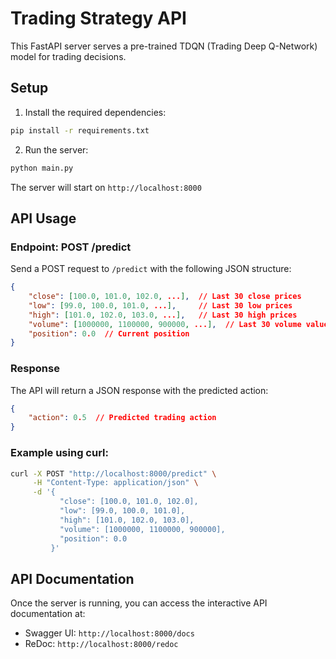 # Trading Strategy API

This FastAPI server serves a pre-trained TDQN (Trading Deep Q-Network) model for trading decisions.

## Setup

1. Install the required dependencies:
```bash
pip install -r requirements.txt
```

2. Run the server:
```bash
python main.py
```

The server will start on `http://localhost:8000`

## API Usage

### Endpoint: POST /predict

Send a POST request to `/predict` with the following JSON structure:

```json
{
    "close": [100.0, 101.0, 102.0, ...],  // Last 30 close prices
    "low": [99.0, 100.0, 101.0, ...],     // Last 30 low prices
    "high": [101.0, 102.0, 103.0, ...],   // Last 30 high prices
    "volume": [1000000, 1100000, 900000, ...],  // Last 30 volume values
    "position": 0.0  // Current position
}
```

### Response

The API will return a JSON response with the predicted action:

```json
{
    "action": 0.5  // Predicted trading action
}
```

### Example using curl:

```bash
curl -X POST "http://localhost:8000/predict" \
     -H "Content-Type: application/json" \
     -d '{
           "close": [100.0, 101.0, 102.0],
           "low": [99.0, 100.0, 101.0],
           "high": [101.0, 102.0, 103.0],
           "volume": [1000000, 1100000, 900000],
           "position": 0.0
         }'
```

## API Documentation

Once the server is running, you can access the interactive API documentation at:
- Swagger UI: `http://localhost:8000/docs`
- ReDoc: `http://localhost:8000/redoc` 